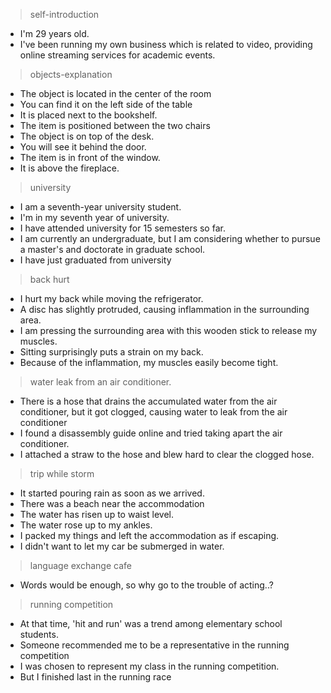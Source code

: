 > self-introduction
- I'm 29 years old.
- I've been running my own business which is related to video, providing online streaming services for academic events.

> objects-explanation
- The object is located in the center of the room
- You can find it on the left side of the table
- It is placed next to the bookshelf.
- The item is positioned between the two chairs
- The object is on top of the desk.
- You will see it behind the door.
- The item is in front of the window.
- It is above the fireplace.

> university
- I am a seventh-year university student.
- I'm in my seventh year of university.
- I have attended university for 15 semesters so far.
- I am currently an undergraduate, but I am considering whether to pursue a master's and doctorate in graduate school.
- I have just graduated from university

> back hurt
- I hurt my back while moving the refrigerator.
- A disc has slightly protruded, causing inflammation in the surrounding area.
- I am pressing the surrounding area with this wooden stick to release my muscles.
- Sitting surprisingly puts a strain on my back.
- Because of the inflammation, my muscles easily become tight.

> water leak from an air conditioner.
- There is a hose that drains the accumulated water from the air conditioner, but it got clogged, causing water to leak from the air conditioner
- I found a disassembly guide online and tried taking apart the air conditioner.
- I attached a straw to the hose and blew hard to clear the clogged hose.

> trip while storm
- It started pouring rain as soon as we arrived.
- There was a beach near the accommodation
- The water has risen up to waist level.
- The water rose up to my ankles.
- I packed my things and left the accommodation as if escaping.
- I didn't want to let my car be submerged in water.

> language exchange cafe
- Words would be enough, so why go to the trouble of acting..?

> running competition
- At that time, 'hit and run' was a trend among elementary school students.
- Someone recommended me to be a representative in the running competition
- I was chosen to represent my class in the running competition.
- But I finished last in the running race
